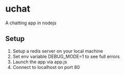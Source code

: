 # uchat
A chatting app in nodejs

## Setup
1. Setup a redis server on your local machine
2. Set env variable DEBUG_MODE=1 to see full errors
3. Launch the app via app.js
4. Connect to localhost on port 80
